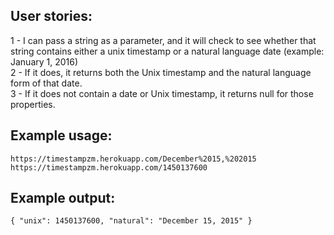 ## User stories:

  1 - I can pass a string as a parameter, and it will check to see whether that string contains either a unix timestamp or a natural      language date (example: January 1, 2016)<br>
  2 - If it does, it returns both the Unix timestamp and the natural language form of that date.<br>
  3 - If it does not contain a date or Unix timestamp, it returns null for those properties.

## Example usage:

    https://timestampzm.herokuapp.com/December%2015,%202015 
    https://timestampzm.herokuapp.com/1450137600

## Example output:

    { "unix": 1450137600, "natural": "December 15, 2015" }
